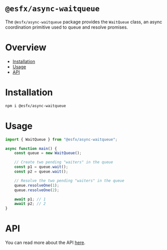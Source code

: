 # `@esfx/async-waitqueue`

The `@esfx/async-waitqueue` package provides the `WaitQueue` class, an async coordination primitive used to queue and resolve promises.

# Overview

* [Installation](#installation)
* [Usage](#usage)
* [API](#api)

# Installation

```sh
npm i @esfx/async-waitqueue
```

# Usage

```ts
import { WaitQueue } from "@esfx/async-waitqueue";

async function main() {
    const queue = new WaitQueue();

    // Create two pending "waiters" in the queue
    const p1 = queue.wait();
    const p2 = queue.wait();

    // Resolve the two pending "waiters" in the queue
    queue.resolveOne(1);
    queue.resolveOne(2);

    await p1; // 1
    await p2; // 2
}
```

# API

You can read more about the API [here](https://esfx.js.org/esfx/api/async-waitqueue.html).
